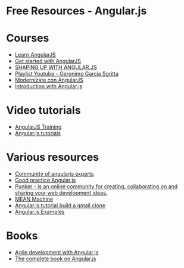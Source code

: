 # Free Resources - Angular.js

<h1>Courses</h1>
<ul>
  <li type="square">
    <a href="http://www.codecademy.com/learn/learn-angularjs?utm_campaign=angularjs_blast_2015_04_07">Learn AngularJS</a>
  </li>
  <li type="square">
    <a href="http://www.infoworld.com/article/2950522/application-development/free-course-get-started-with-angularjs.html?phint=newt%3Didge_insider_newsletter&phint=idg_eid%3D4040cb9a790ab14f3439442b6eb35830#tk.IDGENTERPRISENLE_nlt_insider_2015-07-23">Get started with AngularJS</a>
  </li>
  <li type="square">
     <a href="https://www.codeschool.com/courses/shaping-up-with-angular-js">SHAPING UP WITH ANGULAR.JS</a>
  </li>
  <li type="square">
     <a href="https://www.youtube.com/channel/UCqqVBofCdK2YG-JVYbJr8zQ">Playlist Youtube - Geronimo Garcia Sgritta</a>
  </li>
   <li type="square">
     <a href="https://www.acamica.com/cursos/28/modernizate-con-angularjs">
Modernízate con AngularJS</a>
  </li>
   <li type="square">
     <a href="https://quizzpot.com/courses/introduccion-a-angular-js">Introduction with Angular.js</a>
  </li>
</ul>

<h1>Video tutorials</h1>
<ul>
  <li type="square">
    <a href="https://www.youtube.com/playlist?list=PLQct7-AR0JcFn1wJX0EN1XcPswB_wbKHR">AngularJS Training</a>
  </li>
  <li type="square">
     <a href="https://www.youtube.com/user/angularjstutoriales/videos">Angular.js tutorials</a>
  </li>
</ul>

<h1>Various resources</h1>
<ul>
  <li type="square">
    <a href="https://www.airpair.com/angularjs#SYjuP96loCgzCRaZ.99">Community of angularjs experts</a>
  </li>
  <li type="square">
     <a href="https://speakerdeck.com/alevardi/buenas-practicas-con-angular-dot-js-1">Good practice Angular.js</a>
  </li>
  <li type="square">
     <a href="http://plnkr.co/">Punker - is an online community for creating, collaborating on and sharing your web development ideas.</a>
  </li>
   <li type="square">
     <a href="https://leanpub.com/mean-machine">MEAN Machine</a>
  </li>
  <li type="square">
     <a href="https://www.thinkful.com/learn/angularjs-tutorial-build-a-gmail-clone/Setup-Scopes-and-Directives">Angular.js tutorial build a gmail clone</a>
  </li>
   <li type="square">
     <a href="http://codepen.io/collection/aFsqL/">Angular.js Examples</a>
  </li>
</ul>

<h1>Books</h1>
<ul>
  <li type="square">
    <a href="https://drive.google.com/file/d/0B9s46tz828svcmpieUNzSG1KQzA/view">Agile development with Angular.js</a>
  </li>
  <li type="square">
    <a href="https://drive.google.com/folderview?id=0B_nkiJDe4JGZaVptRGRWMGNBRHc&usp=sharing">The complete book on Angular.js</a>
  </li>
</ul>
